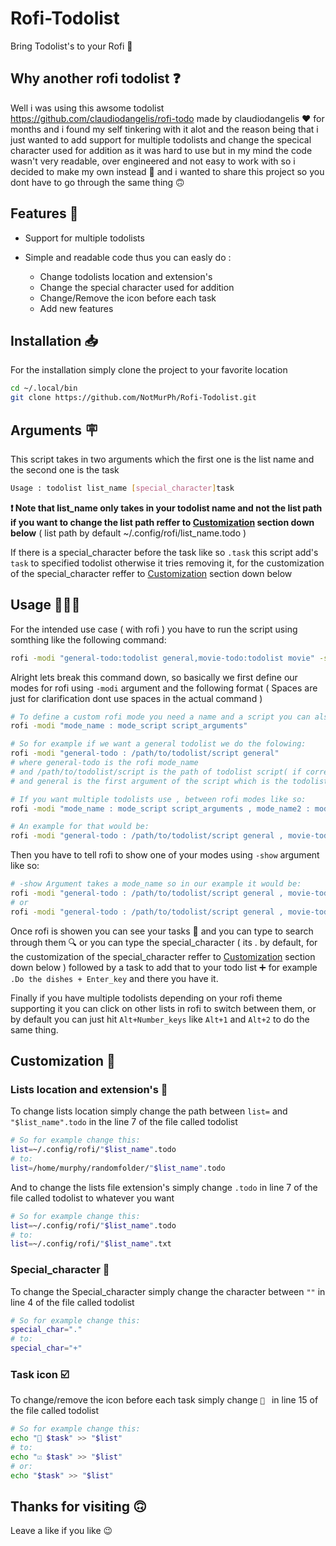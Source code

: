 # Rofi-Todolist
Bring Todolist's to your Rofi 🫠

## Why another rofi todolist ❓

Well i was using this awsome todolist https://github.com/claudiodangelis/rofi-todo made by claudiodangelis ❤️ for months and i found my self tinkering with it alot and the reason being that i just wanted to add support for multiple todolists and change the specical character used for addition as it was hard to use but in my mind the code wasn't very readable, over engineered and not easy to work with so i decided to make my own instead 🙂 and i wanted to share this project so you dont have to go through the same thing 🙃

## Features 📝

- Support for multiple todolists
- Simple and readable code thus you can easly do : 

  - Change todolists location and extension's
  - Change the special character used for addition 
  - Change/Remove the icon before each task
  - Add new features

## Installation 📥

For the installation simply clone the project to your favorite location 

```bash
cd ~/.local/bin
git clone https://github.com/NotMurPh/Rofi-Todolist.git
```

## Arguments 🪧

This script takes in two arguments which the first one is the list name and the second one is the task

```bash
Usage : todolist list_name [special_character]task
```

__❗ Note that list_name only takes in your todolist name and not the list path if you want to change the list path reffer to [Customization](https://github.com/NotMurPh/Rofi-Todolist#customization-) section down below__ ( list path by default ~/.config/rofi/list_name.todo )

If there is a special_character before the task like so `.task` this script add's `task` to specified todolist otherwise it tries removing it,
for the customization of the special_character reffer to [Customization](https://github.com/NotMurPh/Rofi-Todolist#customization-) section down below

## Usage 🧑🏻‍💻

For the intended use case ( with rofi ) you have to run the script using somthing like the following command: 

```bash
rofi -modi "general-todo:todolist general,movie-todo:todolist movie" -show general-todo
```

Alright lets break this command down,
so basically we first define our modes for rofi using `-modi` argument and the following format ( Spaces are just for clarification dont use spaces in the actual command )

```bash
# To define a custom rofi mode you need a name and a script you can also give the script some arguments
rofi -modi "mode_name : mode_script script_arguments"

# So for example if we want a general todolist we do the folowing:
rofi -modi "general-todo : /path/to/todolist/script general"
# where general-todo is the rofi mode_name 
# and /path/to/todolist/script is the path of todolist script( if correctly cloned ~/.local/bin/Rofi-Todolist/todolist )
# and general is the first argument of the script which is the todolist name

# If you want multiple todolists use , between rofi modes like so:
rofi -modi "mode_name : mode_script script_arguments , mode_name2 : mode_script2 script_arguments2"

# An example for that would be:
rofi -modi "general-todo : /path/to/todolist/script general , movie-todo : /path/to/todolist/script movie"
```

Then you have to tell rofi to show one of your modes using `-show` argument like so:

```bash
# -show Argument takes a mode_name so in our example it would be:
rofi -modi "general-todo : /path/to/todolist/script general , movie-todo : /path/to/todolist/script movie" -show general-todo
# or
rofi -modi "general-todo : /path/to/todolist/script general , movie-todo : /path/to/todolist/script movie" -show movie-todo
```

Once rofi is showen you can see your tasks 👀 and you can type to search through them 🔍 or you can type the special_character ( its . by default, for the customization of the special_character reffer to [Customization](https://github.com/NotMurPh/Rofi-Todolist#customization-) section down below ) followed by a task to add that to your todo list ➕ for example `.Do the dishes + Enter_key` and there you have it.

Finally if you have multiple todolists depending on your rofi theme supporting it you can click on other lists in rofi to switch between them, or by default you can just hit `Alt+Number_keys` like `Alt+1` and `Alt+2` to do the same thing.

## Customization 🔧

### Lists location and extension's 📍

To change lists location simply change the path between `list=` and `"$list_name".todo` in the line 7 of the file called todolist

```bash
# So for example change this:
list=~/.config/rofi/"$list_name".todo
# to:
list=/home/murphy/randomfolder/"$list_name".todo
```

And to change the lists file extension's simply change `.todo` in line 7 of the file called todolist to whatever you want

```bash
# So for example change this:
list=~/.config/rofi/"$list_name".todo
# to:
list=~/.config/rofi/"$list_name".txt
```

### Special_character 💬

To change the Special_character simply change the character between `""` in line 4 of the file called todolist

```bash
# So for example change this:
special_char="."
# to:
special_char="+"
```

### Task icon ☑️

To change/remove the icon before each task simply change ` ` in line 15 of the file called todolist

```bash
# So for example change this:
echo " $task" >> "$list"
# to:
echo "☑️ $task" >> "$list"
# or:
echo "$task" >> "$list"
```

## Thanks for visiting 🙃

Leave a like if you like 😉
